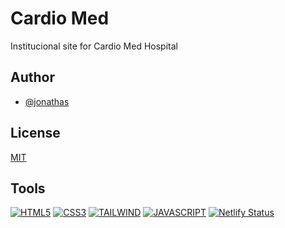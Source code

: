 # Cardio Med

Institucional site for Cardio Med Hospital


## Author

- [@jonathas](https://www.github.com/jon1408)


## License

[MIT](https://choosealicense.com/licenses/mit/)


## Tools

[![HTML5](https://img.shields.io/badge/HTML5-E34F26?style=for-the-badge&logo=html5&logoColor=white)](https://img.shields.io/badge/HTML5-E34F26?style=for-the-badge&logo=html5&logoColor=white)
[![CSS3](https://img.shields.io/badge/CSS3-1572B6?style=for-the-badge&logo=css3&logoColor=white)](https://img.shields.io/badge/CSS3-1572B6?style=for-the-badge&logo=css3&logoColor=white)
[![TAILWIND](https://img.shields.io/badge/Tailwind_CSS-38B2AC?style=for-the-badge&logo=tailwind-css&logoColor=white)](https://img.shields.io/badge/Tailwind_CSS-38B2AC?style=for-the-badge&logo=tailwind-css&logoColor=white)
[![JAVASCRIPT](https://img.shields.io/badge/JavaScript-F7DF1E?style=for-the-badge&logo=javascript&logoColor=black)](https://img.shields.io/badge/JavaScript-F7DF1E?style=for-the-badge&logo=javascript&logoColor=black)
[![Netlify Status](https://api.netlify.com/api/v1/badges/3766cc18-b764-4f28-a12c-6e4c1687857e/deploy-status)](https://app.netlify.com/sites/cardiomedbr/deploys)

